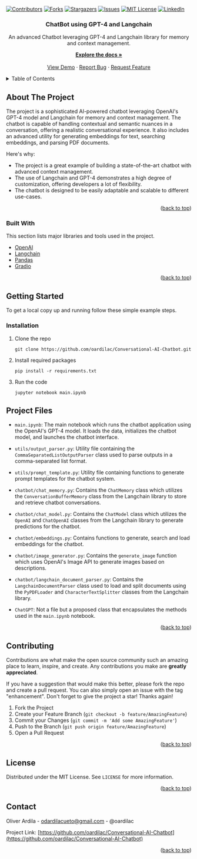 <a name="readme-top"></a>
[![Contributors](https://shields.io/badge/Contributors-2-green)](https://github.com/oardilac/Conversational-AI-Chatbot/graphs/contributors)
[![Forks](https://img.shields.io/github/forks/oardilac/Conversational-AI-Chatbot)](https://github.com/oardilac/Conversational-AI-Chatbot/network/members)
[![Stargazers](https://img.shields.io/github/stars/oardilac/Conversational-AI-Chatbot)](https://github.com/oardilac/Conversational-AI-Chatbot/stargazers)
[![Issues](https://img.shields.io/github/issues/oardilac/Conversational-AI-Chatbot)](https://github.com/oardilac/Conversational-AI-Chatbot/issues)
[![MIT License](https://img.shields.io/github/license/oardilac/Conversational-AI-Chatbot)](https://github.com/oardilac/Conversational-AI-Chatbot/blob/main/LICENSE)
[![LinkedIn](https://img.shields.io/badge/-LinkedIn-black.svg?style=flat-square&logo=linkedin&colorB=555)](https://www.linkedin.com/in/oardilac/)
<br />
<div align="center">
    <h3 align="center">ChatBot using GPT-4 and Langchain</h3>

   <p align="center">
    An advanced Chatbot leveraging GPT-4 and Langchain library for memory and context management.
    <br />

  <p align="center">
    <a href="https://github.com/oardilac/Conversational-AI-Chatbot/"><strong>Explore the docs »</strong></a>
    <br />
    <br />
    <a href="https://github.com/oardilac/Conversational-AI-Chatbot/">View Demo</a>
    ·
    <a href="https://github.com/oardilac/Conversational-AI-Chatbot/issues">Report Bug</a>
    ·
    <a href="https://github.com/oardilac/Conversational-AI-Chatbot/issues">Request Feature</a>
  </p>
</div>


<!-- TABLE OF CONTENTS -->
<details>
  <summary>Table of Contents</summary>
  <ol>
    <li>
      <a href="#about-the-project">About The Project</a>
      <ul>
        <li><a href="#built-with">Built With</a></li>
      </ul>
    </li>
    <li>
      <a href="#getting-started">Getting Started</a>
      <ul>
        <li><a href="#prerequisites">Prerequisites</a></li>
        <li><a href="#installation">Installation</a></li>
      </ul>
    </li>
    <li><a href="#usage">Usage</a></li>
    <li><a href="#roadmap">Roadmap</a></li>
    <li><a href="#contributing">Contributing</a></li>
    <li><a href="#license">License</a></li>
    <li><a href="#contact">Contact</a></li>
    <li><a href="#acknowledgments">Acknowledgments</a></li>
  </ol>
</details>

<!-- ABOUT THE PROJECT -->
## About The Project

The project is a sophisticated AI-powered chatbot leveraging OpenAI's GPT-4 model and Langchain for memory and context management. The chatbot is capable of handling contextual and semantic nuances in a conversation, offering a realistic conversational experience. It also includes an advanced utility for generating embeddings for text, searching embeddings, and parsing PDF documents.

Here's why:
* The project is a great example of building a state-of-the-art chatbot with advanced context management.
* The use of Langchain and GPT-4 demonstrates a high degree of customization, offering developers a lot of flexibility.
* The chatbot is designed to be easily adaptable and scalable to different use-cases.

<p align="right">(<a href="#readme-top">back to top</a>)</p>

### Built With

This section lists major libraries and tools used in the project.

* [OpenAI](https://openai.com/)
* [Langchain](https://github.com/langchain/langchain)
* [Pandas](https://pandas.pydata.org/)
* [Gradio](https://www.gradio.app/)

<p align="right">(<a href="#readme-top">back to top</a>)</p>

<!-- GETTING STARTED -->
## Getting Started

To get a local copy up and running follow these simple example steps.

### Installation

1. Clone the repo

    ```
    git clone https://github.com/oardilac/Conversational-AI-Chatbot.git
    ```

2. Install required packages

    ```
    pip install -r requirements.txt
    ```

3. Run the code
   ```
   jupyter notebook main.ipynb
   ```


## Project Files

- `main.ipynb`: The main notebook which runs the chatbot application using the OpenAI's GPT-4 model. It loads the data, initializes the chatbot model, and launches the chatbot interface.

- `utils/output_parser.py`: Utility file containing the `CommaSeparatedListOutputParser` class used to parse outputs in a comma-separated list format.

- `utils/prompt_template.py`: Utility file containing functions to generate prompt templates for the chatbot system.

- `chatbot/chat_memory.py`: Contains the `ChatMemory` class which utilizes the `ConversationBufferMemory` class from the Langchain library to store and retrieve chatbot conversations.

- `chatbot/chat_model.py`: Contains the `ChatModel` class which utilizes the `OpenAI` and `ChatOpenAI` classes from the Langchain library to generate predictions for the chatbot.

- `chatbot/embeddings.py`: Contains functions to generate, search and load embeddings for the chatbot.

- `chatbot/image_generator.py`: Contains the `generate_image` function which uses OpenAI's Image API to generate images based on descriptions.

- `chatbot/langchain_document_parser.py`: Contains the `LangchainDocumentParser` class used to load and split documents using the `PyPDFLoader` and `CharacterTextSplitter` classes from the Langchain library.

- `ChatGPT`: Not a file but a proposed class that encapsulates the methods used in the `main.ipynb` notebook.

<p align="right">(<a href="#readme-top">back to top</a>)</p>

<!-- CONTRIBUTING -->
## Contributing

Contributions are what make the open source community such an amazing place to learn, inspire, and create. Any contributions you make are **greatly appreciated**.

If you have a suggestion that would make this better, please fork the repo and create a pull request. You can also simply open an issue with the tag "enhancement".
Don't forget to give the project a star! Thanks again!

1. Fork the Project
2. Create your Feature Branch (`git checkout -b feature/AmazingFeature`)
3. Commit your Changes (`git commit -m 'Add some AmazingFeature'`)
4. Push to the Branch (`git push origin feature/AmazingFeature`)
5. Open a Pull Request

<p align="right">(<a href="#readme-top">back to top</a>)</p>

<!-- LICENSE -->
## License
Distributed under the MIT License. See `LICENSE` for more information.

<p align="right">(<a href="#readme-top">back to top</a>)</p>


<!-- CONTACT -->
## Contact

Oliver Ardila - odardilacueto@gmail.com - @oardilac

Project Link: [https://github.com/oardilac/Conversational-AI-Chatbot](https://github.com/oardilac/Conversational-AI-Chatbot)

<p align="right">(<a href="#readme-top">back to top</a>)</p>